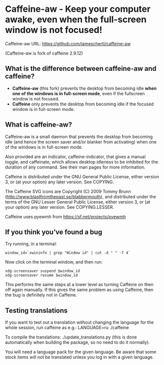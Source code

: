 # Caffeine-aw - Keep your computer awake, even when the full-screen window is not focused!

Caffeine-aw URL: https://github.com/jamescherti/caffeine-aw

(Caffeine-aw is fork of caffeine 2.9.12)

## What is the difference between caffeine-aw and caffeine?

* **Caffeine-aw** (this fork) prevents the desktop from becoming idle **when one of the windows is in full-screen mode**, even if the fullscreen window is not focused.
* **Caffeine** only prevents the desktop from becoming idle if the focused window is in full-screen mode.

## What is caffeine-aw?

Caffeine-aw is a small daemon that prevents the desktop from becoming idle (and
hence the screen saver and/or blanker from activating) when one of the windows
is in full-screen mode.

Also provided are an indicator, caffeine-indicator, that gives a manual
toggle, and caffeinate, which allows desktop idleness to be inhibited for
the duration of any command. See their man pages for more information.

Caffeine is distributed under the GNU General Public License, either version
3, or (at your option) any later version. See COPYING.

The Caffeine SVG icons are Copyright (C) 2009 Tommy Brunn
(http://www.blastfromthepast.se/blabbermouth), and distributed under the
terms of the GNU Lesser General Public License, either version 3, or (at
your option) any later version. See COPYING.LESSER.

Caffeine uses pyewmh from https://sf.net/projects/pyewmh

## If you think you’ve found a bug

Try running, in a terminal:

```
window_id=`xwininfo | grep "Window id" | cut -d " " -f 4`
```

Now click on the terminal window, and then run:

```
xdg-screensaver suspend $window_id
xdg-screensaver resume $window_id
```

This performs the same steps at a lower level as turning Caffeine on then
off again manually. If this gives the same problem as using Caffeine, then
the bug is definitely not in Caffeine.


## Testing translations

If you want to test out a translation without changing the language for the
whole session, run caffeine as e.g.: LANGUAGE=ru ./caffeine

To compile the translations: ./update_translations.py (this is done
automatically when building the package, so no need to do it normally).

You will need a language pack for the given language. Be aware that some
stock items will not be translated unless you log in with a given language.
